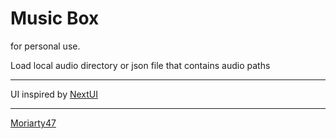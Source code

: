 # Music Box
for personal use.

Load local audio directory or json file that contains audio paths

---
UI inspired by [NextUI](https://nextui.org/)

---
[Moriarty47](https://github.com/Moriarty47)
